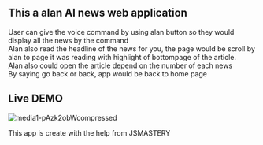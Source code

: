 
## This a alan AI news web application
User can give the voice command by using alan button so they would display all the news by the command <br/>
Alan also read the headline of the news for you, the page would be scroll by alan to page it was reading with highlight of bottompage of the article.<br/>
Alan also could open the article depend on the number of each news<br/>
By saying go back or back, app would be back to home page<br/>

## Live DEMO
![media1-pAzk2obWcompressed](https://user-images.githubusercontent.com/43865591/91226808-86ba0200-e6f3-11ea-84b9-1287e0a539f1.gif)


This app is create with the help from JSMASTERY

